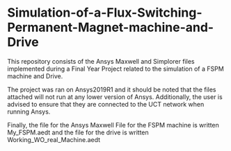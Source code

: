 # Simulation-of-a-Flux-Switching-Permanent-Magnet-machine-and-Drive
This repository consists of the Ansys Maxwell and Simplorer files implemented during a Final Year Project related to the simulation of a FSPM machine and Drive. 

The project was ran on Ansys2019R1 and it should be noted that the files attached will not run at any lower version of Ansys. 
Additionally, the user is advised to ensure that they are connected to the UCT network when running Ansys.

Finally, the file for the Ansys Maxwell File for the FSPM machine is written My_FSPM.aedt and the file for the drive is written Working_WO_real_Machine.aedt
